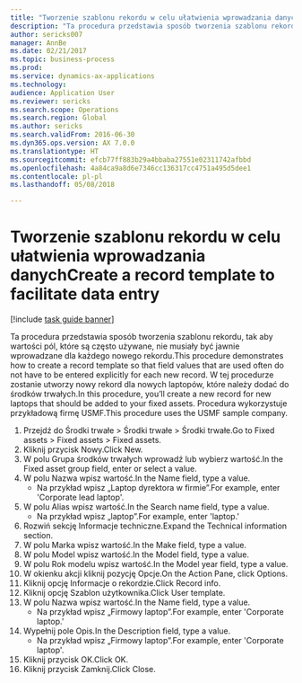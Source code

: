 ```yaml
--- 
title: "Tworzenie szablonu rekordu w celu ułatwienia wprowadzania danych"
description: "Ta procedura przedstawia sposób tworzenia szablonu rekordu, tak aby wartości pól, które są często używane, nie musiały być jawnie wprowadzane dla każdego nowego rekordu."
author: sericks007
manager: AnnBe
ms.date: 02/21/2017
ms.topic: business-process
ms.prod: 
ms.service: dynamics-ax-applications
ms.technology: 
audience: Application User
ms.reviewer: sericks
ms.search.scope: Operations
ms.search.region: Global
ms.author: sericks
ms.search.validFrom: 2016-06-30
ms.dyn365.ops.version: AX 7.0.0
ms.translationtype: HT
ms.sourcegitcommit: efcb77ff883b29a4bbaba27551e02311742afbbd
ms.openlocfilehash: 4a84ca9a8d6e7346cc136317cc4751a495d5dee1
ms.contentlocale: pl-pl
ms.lasthandoff: 05/08/2018

---
```

# <a name="create-a-record-template-to-facilitate-data-entry"></a><span data-ttu-id="c93ac-103">Tworzenie szablonu rekordu w celu ułatwienia wprowadzania danych</span><span class="sxs-lookup"><span data-stu-id="c93ac-103">Create a record template to facilitate data entry</span></span>

[!include [task guide banner](../../includes/task-guide-banner.md)]

<span data-ttu-id="c93ac-104">Ta procedura przedstawia sposób tworzenia szablonu rekordu, tak aby wartości pól, które są często używane, nie musiały być jawnie wprowadzane dla każdego nowego rekordu.</span><span class="sxs-lookup"><span data-stu-id="c93ac-104">This procedure demonstrates how to create a record template so that field values that are used often do not have to be entered explicitly for each new record.</span></span> <span data-ttu-id="c93ac-105">W tej procedurze zostanie utworzy nowy rekord dla nowych laptopów, które należy dodać do środków trwałych.</span><span class="sxs-lookup"><span data-stu-id="c93ac-105">In this procedure, you’ll create a new record for new laptops that should be added to your fixed assets.</span></span> <span data-ttu-id="c93ac-106">Procedura wykorzystuje przykładową firmę USMF.</span><span class="sxs-lookup"><span data-stu-id="c93ac-106">This procedure uses the USMF sample company.</span></span>

1. <span data-ttu-id="c93ac-107">Przejdź do Środki trwałe > Środki trwałe > Środki trwałe.</span><span class="sxs-lookup"><span data-stu-id="c93ac-107">Go to Fixed assets > Fixed assets > Fixed assets.</span></span>
2. <span data-ttu-id="c93ac-108">Kliknij przycisk Nowy.</span><span class="sxs-lookup"><span data-stu-id="c93ac-108">Click New.</span></span>
3. <span data-ttu-id="c93ac-109">W polu Grupa środków trwałych wprowadź lub wybierz wartość.</span><span class="sxs-lookup"><span data-stu-id="c93ac-109">In the Fixed asset group field, enter or select a value.</span></span>
4. <span data-ttu-id="c93ac-110">W polu Nazwa wpisz wartość.</span><span class="sxs-lookup"><span data-stu-id="c93ac-110">In the Name field, type a value.</span></span>
    * <span data-ttu-id="c93ac-111">Na przykład wpisz „Laptop dyrektora w firmie”.</span><span class="sxs-lookup"><span data-stu-id="c93ac-111">For example, enter 'Corporate lead laptop'.</span></span>  
5. <span data-ttu-id="c93ac-112">W polu Alias wpisz wartość.</span><span class="sxs-lookup"><span data-stu-id="c93ac-112">In the Search name field, type a value.</span></span>
    * <span data-ttu-id="c93ac-113">Na przykład wpisz „laptop”.</span><span class="sxs-lookup"><span data-stu-id="c93ac-113">For example, enter 'laptop.'</span></span>  
6. <span data-ttu-id="c93ac-114">Rozwiń sekcję Informacje techniczne.</span><span class="sxs-lookup"><span data-stu-id="c93ac-114">Expand the Technical information section.</span></span>
7. <span data-ttu-id="c93ac-115">W polu Marka wpisz wartość.</span><span class="sxs-lookup"><span data-stu-id="c93ac-115">In the Make field, type a value.</span></span>
8. <span data-ttu-id="c93ac-116">W polu Model wpisz wartość.</span><span class="sxs-lookup"><span data-stu-id="c93ac-116">In the Model field, type a value.</span></span>
9. <span data-ttu-id="c93ac-117">W polu Rok modelu wpisz wartość.</span><span class="sxs-lookup"><span data-stu-id="c93ac-117">In the Model year field, type a value.</span></span>
10. <span data-ttu-id="c93ac-118">W okienku akcji kliknij pozycję Opcje.</span><span class="sxs-lookup"><span data-stu-id="c93ac-118">On the Action Pane, click Options.</span></span>
11. <span data-ttu-id="c93ac-119">Kliknij opcję Informacje o rekordzie.</span><span class="sxs-lookup"><span data-stu-id="c93ac-119">Click Record info.</span></span>
12. <span data-ttu-id="c93ac-120">Kliknij opcję Szablon użytkownika.</span><span class="sxs-lookup"><span data-stu-id="c93ac-120">Click User template.</span></span>
13. <span data-ttu-id="c93ac-121">W polu Nazwa wpisz wartość.</span><span class="sxs-lookup"><span data-stu-id="c93ac-121">In the Name field, type a value.</span></span>
    * <span data-ttu-id="c93ac-122">Na przykład wpisz „Firmowy laptop”.</span><span class="sxs-lookup"><span data-stu-id="c93ac-122">For example, enter 'Corporate laptop.'</span></span>  
14. <span data-ttu-id="c93ac-123">Wypełnij pole Opis.</span><span class="sxs-lookup"><span data-stu-id="c93ac-123">In the Description field, type a value.</span></span>
    * <span data-ttu-id="c93ac-124">Na przykład wpisz „Firmowy laptop”.</span><span class="sxs-lookup"><span data-stu-id="c93ac-124">For example, enter 'Corporate laptop'.</span></span>  
15. <span data-ttu-id="c93ac-125">Kliknij przycisk OK.</span><span class="sxs-lookup"><span data-stu-id="c93ac-125">Click OK.</span></span>
16. <span data-ttu-id="c93ac-126">Kliknij przycisk Zamknij.</span><span class="sxs-lookup"><span data-stu-id="c93ac-126">Click Close.</span></span>


